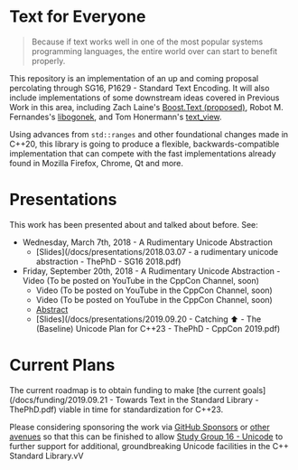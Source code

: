 # Text for Everyone

> Because if text works well in one of the most popular systems programming languages, the entire world over can start to benefit properly.

This repository is an implementation of an up and coming proposal percolating through SG16, P1629 - Standard Text Encoding. It will also include implementations of some downstream ideas covered in Previous Work in this area, including Zach Laine's [Boost.Text (proposed)](https://github.com/tzlaine/text), Robot M. Fernandes's [libogonek](https://github.com/libogonek/ogonek), and Tom Honermann's [text_view](https://github.com/tahonermann/text_view).

Using advances from `std::ranges` and other foundational changes made in C++20, this library is going to produce a flexible, backwards-compatible implementation that can compete with the fast implementations already found in Mozilla Firefox, Chrome, Qt and more.



# Presentations

This work has been presented about and talked about before. See:

- Wednesday, March 7th, 2018 - A Rudimentary Unicode Abstraction
  - [Slides](/docs/presentations/2018.03.07 - a rudimentary unicode abstraction - ThePhD - SG16 2018.pdf)
- Friday, September 20th, 2018 - A Rudimentary Unicode Abstraction  - Video (To be posted on YouTube in the CppCon Channel, soon)
  - Video (To be posted on YouTube in the CppCon Channel, soon)
  - Video (To be posted on YouTube in the CppCon Channel, soon)
  - [Abstract](https://cppcon2019.sched.com/event/7823aebeede8d50e1daa70b5c22ab0a4)
  - [Slides](/docs/presentations/2019.09.20 - Catching ⬆️ - The (Baseline) Unicode Plan for C++23 - ThePhD - CppCon 2019.pdf)


# Current Plans

The current roadmap is to obtain funding to make [the current goals](/docs/funding/2019.09.21 - Towards Text in the Standard Library - ThePhD.pdf) viable in time for standardization for C++23.

Please considering sponsoring the work via [GitHub Sponsors](https://github.com/users/ThePhD/sponsorship) or [other avenues](https://thephd.github.io/support/) so that this can be finished to allow [Study Group 16 - Unicode](https://github.com/sg16-unicode/sg16) to further support for additional, groundbreaking Unicode facilities in the C++ Standard Library.vV
